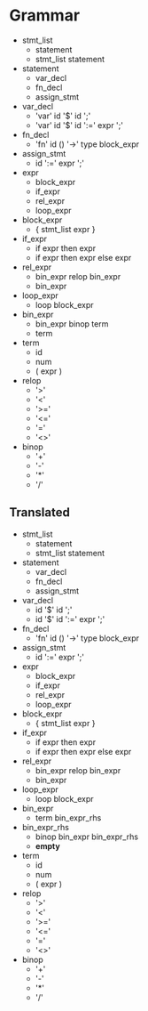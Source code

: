 # Grammar

- stmt_list
  - statement
  - stmt_list statement
- statement
  - var_decl
  - fn_decl
  - assign_stmt
- var_decl
  - 'var' id '$' id ';'
  - 'var' id '$' id ':=' expr ';'
- fn_decl
  - 'fn' id () '->' type block_expr
- assign_stmt
  - id ':=' expr ';'
- expr
  - block_expr
  - if_expr
  - rel_expr
  - loop_expr
- block_expr
  - { stmt_list expr }
- if_expr
  - if expr then expr
  - if expr then expr else expr
- rel_expr
  - bin_expr relop bin_expr
  - bin_expr
- loop_expr
  - loop block_expr
- bin_expr
  - bin_expr binop term
  - term
- term
  - id
  - num
  - ( expr )
- relop
  - '>'
  - '<'
  - '>='
  - '<='
  - '='
  - '<>'
- binop
  - '+'
  - '-'
  - '*'
  - '/'

## Translated

- stmt_list
  - statement
  - stmt_list statement
- statement
  - var_decl
  - fn_decl
  - assign_stmt
- var_decl
  - id '$' id ';'
  - id '$' id ':=' expr ';'
- fn_decl
  - 'fn' id () '->' type block_expr
- assign_stmt
  - id ':=' expr ';'
- expr
  - block_expr
  - if_expr
  - rel_expr
  - loop_expr
- block_expr
  - { stmt_list expr }
- if_expr
  - if expr then expr
  - if expr then expr else expr
- rel_expr
  - bin_expr relop bin_expr
  - bin_expr
- loop_expr
  - loop block_expr
- bin_expr
  - term bin_expr_rhs
- bin_expr_rhs
  - binop bin_expr bin_expr_rhs
  - **empty**
- term
  - id
  - num
  - ( expr )
- relop
  - '>'
  - '<'
  - '>='
  - '<='
  - '='
  - '<>'
- binop
  - '+'
  - '-'
  - '*'
  - '/'
